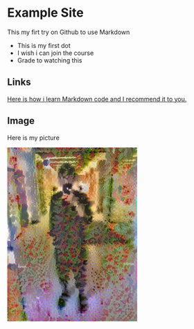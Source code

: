 # Example Site

This my firt try on Github to use Markdown 

* This is my first dot
* I wish i can join the course
* Grade to watching this 

## Links 
[Here is how i learn Markdown code and I recommend it to you.](https://github.com/adam-p/markdown-here/wiki/Markdown-Cheatsheet#links)

## Image 

Here is my picture 

![alt text](https://github.com/jeff20628m/example/blob/master/img/test1.jpg)

